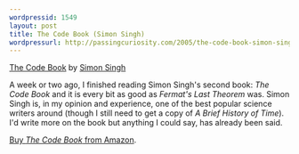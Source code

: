 ```yaml
---
wordpressid: 1549
layout: post
title: The Code Book (Simon Singh)
wordpressurl: http://passingcuriosity.com/2005/the-code-book-simon-singh/
---
```


[The Code Book](http://www.harpercollins.co.uk/books/default.aspx?id=19274&amp;subject=Fourth%20Estate) by [Simon Singh](http://www.simonsingh.net/)

A week or two ago, I finished reading Simon Singh's second book: *The Code
Book* and it is every bit as good as *Fermat's Last Theorem* was. Simon Singh
is, in my opinion and experience, one of the best popular science writers
around (though I still need to get a copy of *A Brief History of Time*). I'd
write more on the book but anything I could say, has already been said.

[Buy *The Code Book* from Amazon](http://www.amazon.com/Code-Book-Science-Secrecy-Cryptography/dp/0385495323/).

